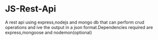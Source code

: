 # JS-Rest-Api
A rest api using express,nodejs and mongo db that can perform crud operations and ive the output in a json format.Dependencies required are express,mongoose and nodemon(optional)
